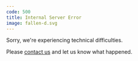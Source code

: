 ```yaml
---
code: 500
title: Internal Server Error
image: fallen-d.svg
---
```

Sorry, we're experiencing technical difficulties.

Please [contact us](https://www.ted.com/contact)
and let us know what happened.

